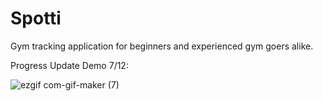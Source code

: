 # Spotti
Gym tracking application for beginners and experienced gym goers alike.

Progress Update Demo 7/12:


![ezgif com-gif-maker (7)](https://user-images.githubusercontent.com/74148230/178561373-bf8446ec-5702-46c4-9b9e-02e54269b70f.gif)
